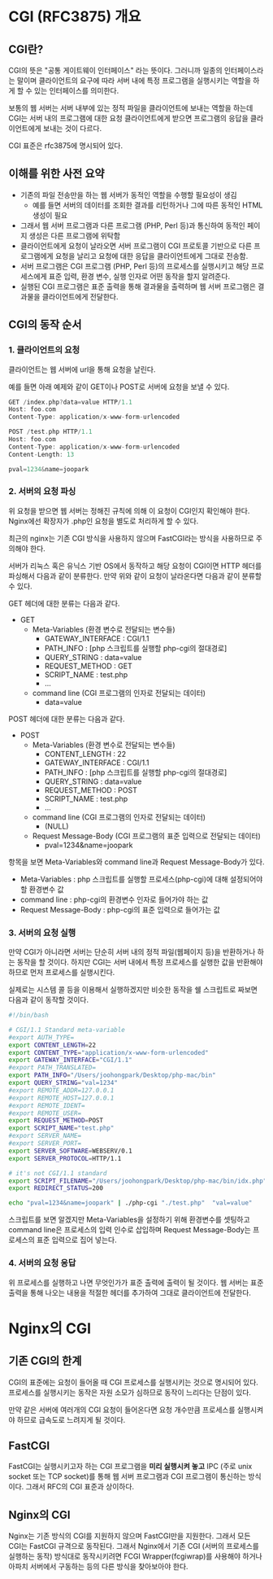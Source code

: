 # CGI (RFC3875) 개요

## CGI란?

CGI의 뜻은 "공통 게이트웨이 인터페이스" 라는 뜻이다. 그러니까 일종의 인터페이스라는 말이며 클라이언트의 요구에 따라 서버 내에 특정 프로그램을 실행시키는 역할을 하게 할 수 있는 인터페이스를 의미한다.

보통의 웹 서버는 서버 내부에 있는 정적 파일을 클라이언트에 보내는 역할을 하는데 CGI는 서버 내의 프로그램에 대한 요청 클라이언트에게 받으면 프로그램의 응답을 클라이언트에게 보내는 것이 다르다.

CGI 표준은 rfc3875에 명시되어 있다.

## 이해를 위한 사전 요약

- 기존의 파일 전송만을 하는 웹 서버가 동적인 역할을 수행할 필요성이 생김
    - 예를 들면 서버의 데이터를 조회한 결과를 리턴하거나 그에 따른 동적인 HTML 생성이 필요
- 그래서 웹 서버 프로그램과 다른 프로그램 (PHP, Perl 등)과 통신하여 동적인 페이지 생성은 다른 프로그램에 위탁함
- 클라이언트에게 요청이 날라오면 서버 프로그램이 CGI 프로토콜 기반으로 다른 프로그램에게 요청을 날리고 요청에 대한 응답을 클라이언트에게 그대로 전송함.
- 서버 프로그램은 CGI 프로그램 (PHP, Perl 등)의 프로세스를 실행시키고 해당 프로세스에게 표준 입력, 환경 변수, 실행 인자로 어떤 동작을 할지 알려준다.
- 실행된 CGI 프로그램은 표준 출력을 통해 결과물을 출력하며 웹 서버 프로그램은 결과물을 클라이언트에게 전달한다.

## CGI의 동작 순서

### 1. 클라이언트의 요청

클라이언트는 웹 서버에 url을 통해 요청을 날린다.

예를 들면 아래 예제와 같이 GET이나 POST로 서버에 요청을 보낼 수 있다.

```cpp
GET /index.php?data=value HTTP/1.1
Host: foo.com
Content-Type: application/x-www-form-urlencoded
```

```cpp
POST /test.php HTTP/1.1
Host: foo.com
Content-Type: application/x-www-form-urlencoded
Content-Length: 13

pval=1234&name=joopark
```

### 2. 서버의 요청 파싱

위 요청을 받으면 웹 서버는 정해진 규칙에 의해 이 요청이 CGI인지 확인해야 한다. Nginx에선 확장자가 .php인 요청을 별도로 처리하게 할 수 있다.

최근의 nginx는 기존 CGI 방식을 사용하지 않으며 FastCGI라는 방식을 사용하므로 주의해야 한다.

서버가 리눅스 혹은 유닉스 기반 OS에서 동작하고 해당 요청이 CGI이면 HTTP 헤더를 파싱해서 다음과 같이 분류한다. 만약 위와 같이 요청이 날라온다면 다음과 같이 분류할 수 있다.

GET 헤더에 대한 분류는 다음과 같다.

- GET
    - Meta-Variables (환경 변수로 전달되는 변수들)
        - GATEWAY_INTERFACE : CGI/1.1
        - PATH_INFO : [php 스크립트를 실행할 php-cgi의 절대경로]
        - QUERY_STRING : data=value
        - REQUEST_METHOD : GET
        - SCRIPT_NAME : test.php
        - ...
    - command line (CGI 프로그램의 인자로 전달되는 데이터)
        - data=value

POST 헤더에 대한 분류는 다음과 같다.

- POST
    - Meta-Variables (환경 변수로 전달되는 변수들)
        - CONTENT_LENGTH : 22
        - GATEWAY_INTERFACE : CGI/1.1
        - PATH_INFO : [php 스크립트를 실행할 php-cgi의 절대경로]
        - QUERY_STRING : data=value
        - REQUEST_METHOD : POST
        - SCRIPT_NAME : test.php
        - ...
    - command line (CGI 프로그램의 인자로 전달되는 데이터)
        - (NULL)
    - Request Message-Body (CGI 프로그램의 표준 입력으로 전달되는 데이터)
        - pval=1234&name=joopark

항목을 보면 Meta-Variables와 command line과 Request Message-Body가 있다.

- Meta-Variables : php 스크립트를 실행할 프로세스(php-cgi)에 대해 설정되어야 할 환경변수 값
- command line : php-cgi의 환경변수 인자로 들어가야 하는 값
- Request Message-Body : php-cgi의 표준 입력으로 들어가는 값

### 3. 서버의 요청 실행

만약 CGI가 아니라면 서버는 단순히 서버 내의 정적 파일(웹페이지 등)을 반환하거나 하는 동작을 할 것이다. 하지만 CGI는 서버 내에서 특정 프로세스를 실행한 값을 반환해야 하므로 먼저 프로세스를 실행시킨다.

실제로는 시스템 콜 등을 이용해서 실행하겠지만 비슷한 동작을 쉘 스크립트로 짜보면 다음과 같이 동작할 것이다.

```bash
#!/bin/bash

# CGI/1.1 Standard meta-variable
#export AUTH_TYPE=
export CONTENT_LENGTH=22
export CONTENT_TYPE="application/x-www-form-urlencoded"
export GATEWAY_INTERFACE="CGI/1.1"
#export PATH_TRANSLATED=
export PATH_INFO="/Users/joohongpark/Desktop/php-mac/bin"
export QUERY_STRING="val=1234"
#export REMOTE_ADDR=127.0.0.1
#export REMOTE_HOST=127.0.0.1
#export REMOTE_IDENT=
#export REMOTE_USER=
export REQUEST_METHOD=POST
export SCRIPT_NAME="test.php"
#export SERVER_NAME=
#export SERVER_PORT=
export SERVER_SOFTWARE=WEBSERV/0.1
export SERVER_PROTOCOL=HTTP/1.1

# it's not CGI/1.1 standard
export SCRIPT_FILENAME="/Users/joohongpark/Desktop/php-mac/bin/idx.php"
export REDIRECT_STATUS=200

echo "pval=1234&name=joopark" | ./php-cgi "./test.php"  "val=value"
```

스크립트를 보면 알겠지만 Meta-Variables을 설정하기 위해 환경변수를 셋팅하고 command line은 프로세스의 입력 인수로 삽입하며 Request Message-Body는 프로세스의 표준 입력으로 집어 넣는다.

### 4. 서버의 요청 응답

위 프로세스를 실행하고 나면 무엇인가가 표준 출력에 출력이 될 것이다. 웹 서버는 표준 출력을 통해 나오는 내용을 적절한 헤더를 추가하여 그대로 클라이언트에 전달한다.

# Nginx의 CGI

## 기존 CGI의 한계

CGI의 표준에는 요청이 들어올 때 CGI 프로세스를 실행시키는 것으로 명시되어 있다. 프로세스를 실행시키는 동작은 자원 소모가 심하므로 동작이 느리다는 단점이 있다.

만약 같은 서버에 여러개의 CGI 요청이 들어온다면 요청 개수만큼 프로세스를 실행시켜야 하므로 급속도로 느려지게 될 것이다.

## FastCGI

FastCGI는 실행시키고자 하는 CGI 프로그램을 **미리 실행시켜 놓고** IPC (주로 unix socket 또는 TCP socket)를 통해 웹 서버 프로그램과 CGI 프로그램이 통신하는 방식이다. 그래서 RFC의 CGI 표준과 상이하다.

## Nginx의 CGI

Nginx는 기존 방식의 CGI를 지원하지 않으며 FastCGI만을 지원한다. 그래서 모든 CGI는 FastCGI 규격으로 동작된다. 그래서 Nginx에서 기존 CGI (서버의 프로세스를 실행하는 동작) 방식대로 동작시키려면 FCGI Wrapper(fcgiwrap)를 사용해야 하거나 아파치 서버에서 구동하는 등의 다른 방식을 찾아보아야 한다.